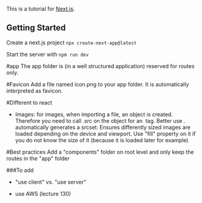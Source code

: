 This is a tutorial for [Next.js](https://nextjs.org/).

## Getting Started

Create a next.js project
`npx create-next-app@latest`

Start the server with
`npm run dev`

#app
The app folder is (in a well structured application) reserved for routes only.

#Favicon
Add a file named icon.png to your app folder. It is automatically interpreted as favicon.

#Different to react
- Images: for images, when importing a file, an object is created. Therefore you need to call .src on the object for an <img> tag. Better use <Image>.
  <Image> automatically generates a srcset: Ensures differently sized images are loaded depending on the device and viewport.
  Use "fill" property on it if you do not know the size of it (because it is loaded later for example)

#Best practices
Add a "components" folder on root level and only keep the routes in the "app" folder

###To add
	
- "use client" vs. "use server"

- use AWS (lecture 130)